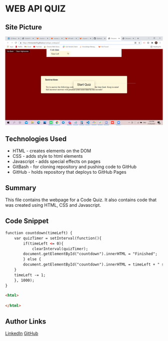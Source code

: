# WEB API QUIZ

## Site Picture
![Site](codequiz.png)

## Technologies Used
- HTML - creates elements on the DOM
- CSS - adds style to html elements
- Javascript - adds special effects on pages
- GitBash - for cloning repository and pushing code to GitHub
- GitHub - holds repository that deploys to GitHub Pages

## Summary
This file contains the webpage for a Code Quiz. It also contains code that was created using HTML, CSS and Javascript. 

## Code Snippet
```html
function countdown(timeLeft) {
    var quizTimer = setInterval(function(){
        if(timeLeft <= 0){
            clearInterval(quizTimer);
        document.getElementById("countdown").innerHTML = "Finished";
        } else {
        document.getElementById("countdown").innerHTML = timeLeft + " seconds remaining";
    }
    timeLeft -= 1;
    }, 1000);
}
```

```html
<html>

</html>
```

## Author Links 
[LinkedIn](https://www.linkedin.com/in/rosario-miranda-b81170132/)
[GitHub](https://github.com/rtmiranda18)
